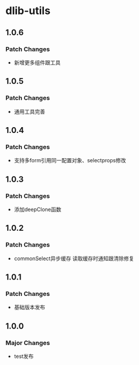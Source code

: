 # dlib-utils

## 1.0.6

### Patch Changes

- 新增更多组件跟工具

## 1.0.5

### Patch Changes

- 通用工具完善

## 1.0.4

### Patch Changes

- 支持多form引用同一配置对象、selectprops修改

## 1.0.3

### Patch Changes

- 添加deepClone函数

## 1.0.2

### Patch Changes

- commonSelect异步缓存 读取缓存时通知跟清除修复

## 1.0.1

### Patch Changes

- 基础版本发布

## 1.0.0

### Major Changes

- test发布
